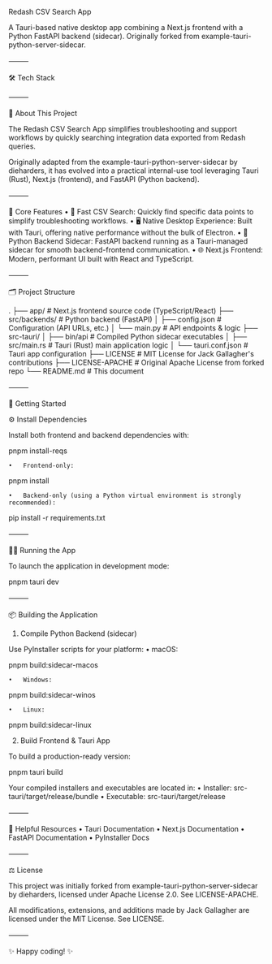 Redash CSV Search App

A Tauri-based native desktop app combining a Next.js frontend with a Python FastAPI backend (sidecar). Originally forked from example-tauri-python-server-sidecar.

⸻

🛠️ Tech Stack

<div align="center">


</div>




⸻

📖 About This Project

The Redash CSV Search App simplifies troubleshooting and support workflows by quickly searching integration data exported from Redash queries.

Originally adapted from the example-tauri-python-server-sidecar by dieharders, it has evolved into a practical internal-use tool leveraging Tauri (Rust), Next.js (frontend), and FastAPI (Python backend).

⸻

🌟 Core Features
	•	🚀 Fast CSV Search: Quickly find specific data points to simplify troubleshooting workflows.
	•	🖥️ Native Desktop Experience: Built with Tauri, offering native performance without the bulk of Electron.
	•	🐍 Python Backend Sidecar: FastAPI backend running as a Tauri-managed sidecar for smooth backend-frontend communication.
	•	🌐 Next.js Frontend: Modern, performant UI built with React and TypeScript.

⸻

🗂️ Project Structure

.
├── app/                 # Next.js frontend source code (TypeScript/React)
├── src/backends/        # Python backend (FastAPI)
│   ├── config.json      # Configuration (API URLs, etc.)
│   └── main.py          # API endpoints & logic
├── src-tauri/
│   ├── bin/api          # Compiled Python sidecar executables
│   ├── src/main.rs      # Tauri (Rust) main application logic
│   └── tauri.conf.json  # Tauri app configuration
├── LICENSE              # MIT License for Jack Gallagher's contributions
├── LICENSE-APACHE       # Original Apache License from forked repo
└── README.md            # This document



⸻

🚦 Getting Started

⚙️ Install Dependencies

Install both frontend and backend dependencies with:

pnpm install-reqs

	•	Frontend-only:

pnpm install

	•	Backend-only (using a Python virtual environment is strongly recommended):

pip install -r requirements.txt



⸻

🧑‍💻 Running the App

To launch the application in development mode:

pnpm tauri dev



⸻

📦 Building the Application

1. Compile Python Backend (sidecar)

Use PyInstaller scripts for your platform:
	•	macOS:

pnpm build:sidecar-macos

	•	Windows:

pnpm build:sidecar-winos

	•	Linux:

pnpm build:sidecar-linux

2. Build Frontend & Tauri App

To build a production-ready version:

pnpm tauri build

Your compiled installers and executables are located in:
	•	Installer: src-tauri/target/release/bundle
	•	Executable: src-tauri/target/release

⸻

🔗 Helpful Resources
	•	Tauri Documentation
	•	Next.js Documentation
	•	FastAPI Documentation
	•	PyInstaller Docs

⸻

⚖️ License

This project was initially forked from example-tauri-python-server-sidecar by dieharders, licensed under Apache License 2.0. See LICENSE-APACHE.

All modifications, extensions, and additions made by Jack Gallagher are licensed under the MIT License. See LICENSE.

⸻

✨ Happy coding! ✨